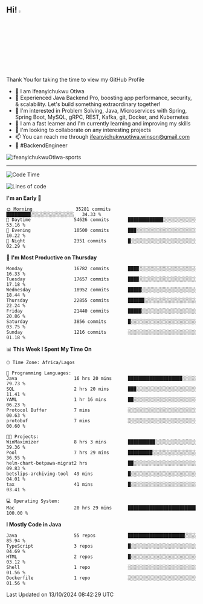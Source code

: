 <!-- BLOG-POST-LIST:START --><!-- BLOG-POST-LIST:END -->

## Hi! <img src="https://media.giphy.com/media/hvRJCLFzcasrR4ia7z/giphy.gif" width="4%"> 

Thank You for taking the time to view my GitHub Profile

- 👋 I am Ifeanyichukwu Otiwa
- 🚀 Experienced Java Backend Pro, boosting app performance, security, & scalability. Let's build something extraordinary together!
- 👀 I'm interested in Problem Solving, Java, Microservices with Spring, Spring Boot, MySQL, gRPC, REST, Kafka, git, Docker, and Kubernetes
- 🌱 I am a fast learner and I'm currently learning and improving my skills
- 💞️ I'm looking to collaborate on any interesting projects
- 📫 You can reach me through ifeanyichukwuotiwa.winson@gmail.com
- 🚀 #BackendEngineer

<p align="left" marginTop="10px"> <img src="https://komarev.com/ghpvc/?username=ifeanyichukwuOtiwa-sports&label=Profile%20views&color=0e75b6&style=for-the-badge" alt="ifeanyichukwuOtiwa-sports" /> </p>

***

<!--START_SECTION:waka-->
![Code Time](http://img.shields.io/badge/Code%20Time-2%2C978%20hrs%209%20mins-blue)

![Lines of code](https://img.shields.io/badge/From%20Hello%20World%20I%27ve%20Written-25.3%20million%20lines%20of%20code-blue)

**I'm an Early 🐤** 

```text
🌞 Morning                35281 commits       █████████░░░░░░░░░░░░░░░░   34.33 % 
🌆 Daytime                54626 commits       █████████████░░░░░░░░░░░░   53.16 % 
🌃 Evening                10500 commits       ███░░░░░░░░░░░░░░░░░░░░░░   10.22 % 
🌙 Night                  2351 commits        █░░░░░░░░░░░░░░░░░░░░░░░░   02.29 % 
```
📅 **I'm Most Productive on Thursday** 

```text
Monday                   16782 commits       ████░░░░░░░░░░░░░░░░░░░░░   16.33 % 
Tuesday                  17657 commits       ████░░░░░░░░░░░░░░░░░░░░░   17.18 % 
Wednesday                18952 commits       █████░░░░░░░░░░░░░░░░░░░░   18.44 % 
Thursday                 22855 commits       ██████░░░░░░░░░░░░░░░░░░░   22.24 % 
Friday                   21440 commits       █████░░░░░░░░░░░░░░░░░░░░   20.86 % 
Saturday                 3856 commits        █░░░░░░░░░░░░░░░░░░░░░░░░   03.75 % 
Sunday                   1216 commits        ░░░░░░░░░░░░░░░░░░░░░░░░░   01.18 % 
```


📊 **This Week I Spent My Time On** 

```text
🕑︎ Time Zone: Africa/Lagos

💬 Programming Languages: 
Java                     16 hrs 20 mins      ████████████████████░░░░░   79.73 % 
SQL                      2 hrs 20 mins       ███░░░░░░░░░░░░░░░░░░░░░░   11.41 % 
YAML                     1 hr 16 mins        ██░░░░░░░░░░░░░░░░░░░░░░░   06.23 % 
Protocol Buffer          7 mins              ░░░░░░░░░░░░░░░░░░░░░░░░░   00.63 % 
protobuf                 7 mins              ░░░░░░░░░░░░░░░░░░░░░░░░░   00.60 % 

🐱‍💻 Projects: 
WinMaximizer             8 hrs 3 mins        ██████████░░░░░░░░░░░░░░░   39.36 % 
Pool                     7 hrs 29 mins       █████████░░░░░░░░░░░░░░░░   36.55 % 
helm-chart-betpawa-migrat2 hrs               ██░░░░░░░░░░░░░░░░░░░░░░░   09.83 % 
betslips-archiving-tool  49 mins             █░░░░░░░░░░░░░░░░░░░░░░░░   04.01 % 
tax                      41 mins             █░░░░░░░░░░░░░░░░░░░░░░░░   03.41 % 

💻 Operating System: 
Mac                      20 hrs 29 mins      █████████████████████████   100.00 % 
```

**I Mostly Code in Java** 

```text
Java                     55 repos            █████████████████████░░░░   85.94 % 
TypeScript               3 repos             █░░░░░░░░░░░░░░░░░░░░░░░░   04.69 % 
HTML                     2 repos             █░░░░░░░░░░░░░░░░░░░░░░░░   03.12 % 
Shell                    1 repo              ░░░░░░░░░░░░░░░░░░░░░░░░░   01.56 % 
Dockerfile               1 repo              ░░░░░░░░░░░░░░░░░░░░░░░░░   01.56 % 
```




 Last Updated on 13/10/2024 08:42:29 UTC
<!--END_SECTION:waka-->

<!--
<p align="center">
![trophy](https://github-profile-trophy.vercel.app/?username=ifeanyichukwuOtiwa-sports&theme=onedark) (https://github.com/ryo-ma/github-profile-trophy)
</p>
-->

<!---
ifeanyi-otiwa/ifeanyi-otiwa is a ✨ special ✨ repository because its `README.md` (this file) appears on your GitHub profile.
You can click the Preview link to take a look at your changes.
--->
